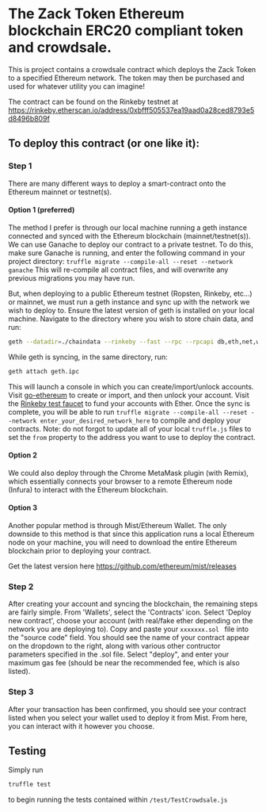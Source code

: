 # The Zack Token Ethereum blockchain ERC20 compliant token and crowdsale.
This is project contains a crowdsale contract which deploys the Zack Token to a specified Ethereum network. The token may then be purchased and used for whatever utility you can imagine!

The contract can be found on the Rinkeby testnet at https://rinkeby.etherscan.io/address/0xbfff505537ea19aad0a28ced8793e5d8496b809f

## To deploy this contract (or one like it):
### Step 1
There are many different ways to deploy a smart-contract onto the Ethereum mainnet or testnet(s).

#### Option 1 (preferred)
The method I prefer is through our local machine running a geth instance connected and synced with the Ethereum blockchain (mainnet/testnet(s)). We can use Ganache to deploy our contract to a private testnet.
To do this, make sure Ganache is running, and enter the following command in your project directory:
`truffle migrate --compile-all --reset --network ganache`
This will re-compile all contract files, and will overwrite any previous migrations you may have run.

But, when deploying to a public Ethereum testnet (Ropsten, Rinkeby, etc...) or mainnet, we must run a geth instance and sync up with the network we wish to deploy to.
Ensure the latest version of geth is installed on your local machine.
Navigate to the directory where you wish to store chain data, and run:
```sh
geth --datadir=./chaindata --rinkeby --fast --rpc --rpcapi db,eth,net,web3,personal
```
While geth is syncing, in the same directory, run:
```sh
geth attach geth.ipc
```
This will launch a console in which you can create/import/unlock accounts.
Visit [go-ethereum](https://github.com/ethereum/go-ethereum/wiki/Managing-your-accounts) to create or import, and then unlock your account.
Visit the [Rinkeby test faucet](https://faucet.rinkeby.io/) to fund your accounts with Ether.
Once the sync is complete, you will be able to run
`truffle migrate --compile-all --reset --network enter_your_desired_network_here` to compile and deploy your contracts.
Note: do not forgot to update all of your local `truffle.js` files to set the `from` property to the address you want to use to deploy the contract.

#### Option 2
We could also deploy through the Chrome MetaMask plugin (with Remix), which essentially connects your browser to a remote Ethereum node (Infura) to interact with the Ethereum blockchain.

#### Option 3
Another popular method is through Mist/Ethereum Wallet. The only downside to this method is that since this application runs a local Ethereum node on your machine, you will need to download the entire Ethereum blockchain prior to deploying your contract.

Get the latest version here https://github.com/ethereum/mist/releases

### Step 2
After creating your account and syncing the blockchain, the remaining steps are fairly simple.
From 'Wallets', select the 'Contracts' icon.
Select 'Deploy new contract', choose your account (with real/fake ether depending on the network you are deploying to).
Copy and paste your ```xxxxxxx.sol ``` file into the "source code" field.
You should see the name of your contract appear on the dropdown to the right, along with various other contructor parameters specified in the .sol file.
Select "deploy", and enter your maximum gas fee (should be near the recommended fee, which is also listed).

### Step 3
After your transaction has been confirmed, you should see your contract listed when you select your wallet used to deploy it from Mist.
From here, you can interact with it however you choose.

## Testing
Simply run
```sh
truffle test
```
to begin running the tests contained within `/test/TestCrowdsale.js`

